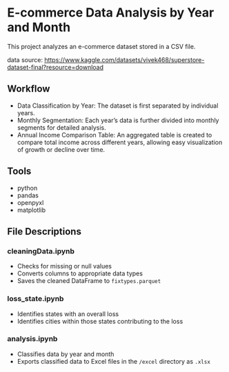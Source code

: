 # E-commerce Data Analysis by Year and Month

This project analyzes an e-commerce dataset stored in a CSV file.

data source: https://www.kaggle.com/datasets/vivek468/superstore-dataset-final?resource=download

## Workflow
- Data Classification by Year: The dataset is first separated by individual years.
- Monthly Segmentation: Each year’s data is further divided into monthly segments for detailed analysis.
- Annual Income Comparison Table: An aggregated table is created to compare total income across different years, allowing easy visualization of growth or decline over time.

## Tools
- python
- pandas
- openpyxl
- matplotlib

## File Descriptions

### cleaningData.ipynb
- Checks for missing or null values
- Converts columns to appropriate data types
- Saves the cleaned DataFrame to `fixtypes.parquet`

### loss_state.ipynb
- Identifies states with an overall loss
- Identifies cities within those states contributing to the loss

### analysis.ipynb
- Classifies data by year and month
- Exports classified data to Excel files in the `/excel` directory as `.xlsx`




